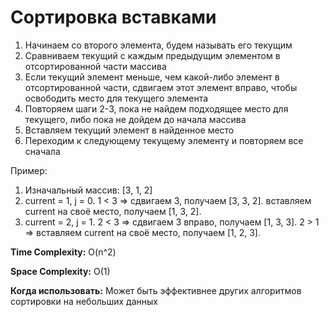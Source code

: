 # Сортировка вставками

1. Начинаем со второго элемента, будем называть его текущим
2. Сравниваем текущий с каждым предыдущим элементом в отсортированной части массива
3. Если текущий элемент меньше, чем какой-либо элемент в отсортированной части, сдвигаем этот элемент вправо, чтобы освободить место для текущего элемента
4. Повторяем шаги 2-3, пока не найдем подходящее место для текущего, либо пока не дойдем до начала массива
5. Вставляем текущий элемент в найденное место
6. Переходим к следующему текущему элементу и повторяем все сначала

Пример:
1. Изначальный массив: [3, 1, 2]
2. current = 1, j = 0. 1 < 3 => сдвигаем 3, получаем [3, 3, 2]. вставляем current на своё место, получаем [1, 3, 2].
3. current = 2, j = 1. 2 < 3 => сдвигаем 3 вправо, получаем [1, 3, 3]. 2 > 1 => вставляем current на своё место, получаем [1, 2, 3].

**Time Complexity:** O(n^2)

**Space Complexity:** O(1)

**Когда использовать:** Может быть эффективнее других алгоритмов сортировки на небольших данных

